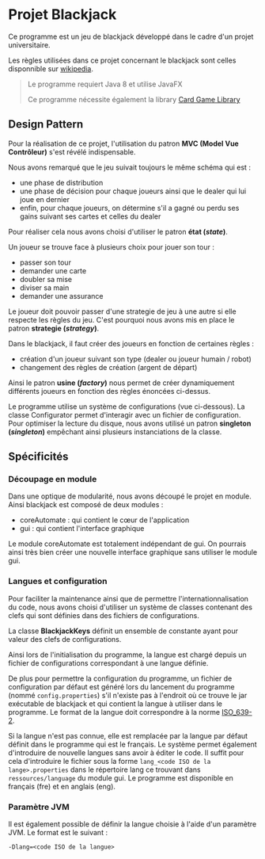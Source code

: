# Projet Blackjack

Ce programme est un jeu de blackjack développé dans le cadre d'un projet universitaire.

Les règles utilisées dans ce projet concernant le blackjack sont celles disponnible sur [wikipedia](https://fr.wikipedia.org/wiki/Blackjack_(jeu)).

>   Le programme requiert Java 8 et utilise JavaFX
>
>   Ce programme nécessite également la library [Card Game Library](https://github.com/Heziode-dev/Card-Game-Library)



## Design Pattern

Pour la réalisation de ce projet, l'utilisation du patron **MVC (Model Vue Contrôleur)** s'est révélé indispensable.

Nous avons remarqué que le jeu suivait toujours le même schéma qui est :

-   une phase de distribution
-   une phase de décision pour chaque joueurs ainsi que le dealer qui lui joue en dernier
-   enfin, pour chaque joueurs, on détermine s'il a gagné ou perdu ses gains suivant ses cartes et celles du dealer

Pour réaliser cela nous avons choisi d'utiliser le patron **état (*state*)**.



Un joueur se trouve face à plusieurs choix pour jouer son tour :

-   passer son tour
-   demander une carte
-   doubler sa mise
-   diviser sa main
-   demander une assurance

Le joueur doit pouvoir passer d'une strategie de jeu à une autre si elle respecte les règles du jeu. C'est pourquoi nous avons mis en place le patron **strategie (*strategy*)**.



Dans le blackjack, il faut créer des joueurs en fonction de certaines règles :

-   création d'un joueur suivant son type (dealer ou joueur humain / robot)
-   changement des règles de création (argent de départ)

Ainsi le patron **usine (*factory*)** nous permet de créer dynamiquement différents joueurs en fonction des règles énoncées ci-dessus.

Le programme utilise un système de configurations (vue ci-dessous). La classe Configurator permet d'interagir avec un fichier de configuration. Pour optimiser la lecture du disque, nous avons utilisé un patron **singleton (*singleton*)** empêchant ainsi plusieurs instanciations de la classe.

## Spécificités



### Découpage en module

Dans une optique de modularité, nous avons découpé le projet en module. Ainsi blackjack est composé de deux modules :

-   coreAutomate : qui contient le cœur de l'application
-   gui : qui contient l'interface graphique

Le module coreAutomate est totalement indépendant de gui. On pourrais ainsi très bien créer une nouvelle interface graphique sans utiliser le module gui.

### Langues et configuration

Pour faciliter la maintenance ainsi que de permettre l'internationnalisation du code, nous avons choisi d'utiliser un système de classes contenant des clefs qui sont définies dans des fichiers de configurations.

La classe **BlackjackKeys** définit un ensemble de constante ayant pour valeur des clefs de configurations.

Ainsi lors de l'initialisation du programme, la langue est chargé depuis un fichier de configurations correspondant à une langue définie.



De plus pour permettre la configuration du programme, un fichier de configuration par défaut est généré lors du lancement du programme (nommé `config.properties`) s'il n'existe pas à l'endroit où ce trouve le jar exécutable de blackjack et qui contient la langue à utiliser dans le programme. Le format de la langue doit correspondre à la norme [ISO_639-2](https://fr.wikipedia.org/wiki/Liste_des_codes_ISO_639-2).



Si la langue n'est pas connue, elle est remplacée par la langue par défaut définit dans le programme qui est le français. Le système permet également d'introduire de nouvelle langues sans avoir à éditer le code. Il suffit pour cela d'introduire le fichier sous la forme `lang_<code ISO de la lange>.properties` dans le répertoire lang ce trouvant dans `ressources/language` du module gui. Le programme est disponible en français (fre) et en anglais (eng).

### Paramètre JVM

Il est également possible de définir la langue choisie à l'aide d'un paramètre JVM. Le format est le suivant :

`-Dlang=<code ISO de la langue>`